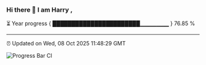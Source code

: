 ### Hi there 👋 I am Harry , 

⏳ Year progress { ███████████████████████▁▁▁▁▁▁▁ } 76.85 %

---

⏰ Updated on Wed, 08 Oct 2025 11:48:29 GMT

![Progress Bar CI](https://github.com/duykhang68/duykhang68/workflows/Progress%20Bar%20CI/badge.svg)
